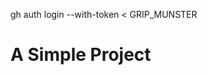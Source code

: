 gh auth login --with-token < GRIP_MUNSTER
<!DOCTYPE html>
<h1>A Simple Project</h1>
<!-- border="1px solid black;" --/>
<table>
<th>
<th>
<tr>
<td>Caption One</td>
</tr>
</th>
<td>Hello World</td>
</tr>
</table>
</body>
</html>

